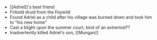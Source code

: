 - [[Adriel]]'s best friend
- Firbold druid from the Feywild
- Found Adriel as a child after his village was burned down and took him to "his new home"
- Cast a blight upon the summer court, kind of an extremist??
- Inadvertently killed Adriel's son, [[Mungan]] 